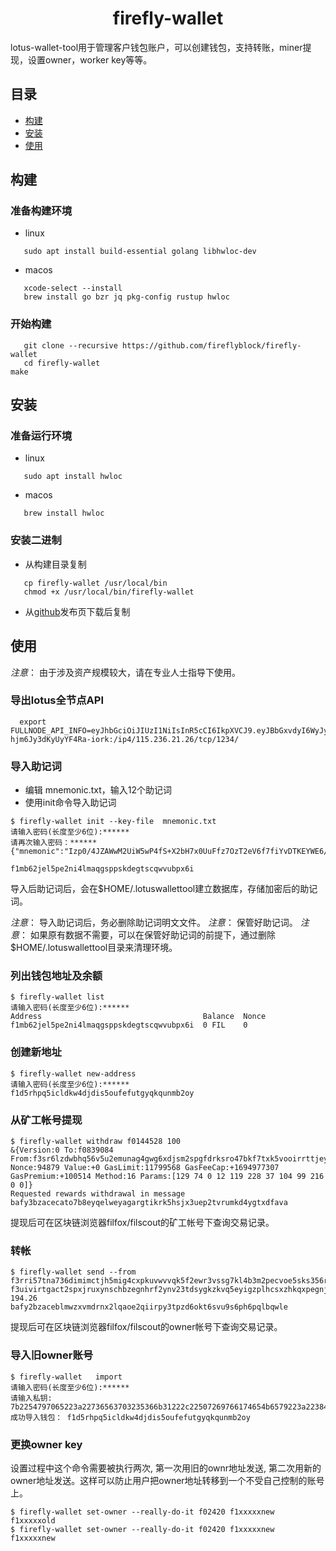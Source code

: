 <h1 align="center">firefly-wallet </h1>

<!--
<p align="center">
  <a href="https://circleci.com/gh/filecoin-project/lotus"><img src="https://circleci.com/gh/filecoin-project/lotus.svg?style=svg"></a>
  <a href="https://codecov.io/gh/filecoin-project/lotus"><img src="https://codecov.io/gh/filecoin-project/lotus/branch/master/graph/badge.svg"></a>
  <a href="https://goreportcard.com/report/github.com/filecoin-project/lotus"><img src="https://goreportcard.com/badge/github.com/filecoin-project/lotus" /></a>  
  <a href=""><img src="https://img.shields.io/badge/golang-%3E%3D1.15.5-blue.svg" /></a>
  <br>
</p>
-->

lotus-wallet-tool用于管理客户钱包账户，可以创建钱包，支持转账，miner提现，设置owner，worker key等等。

## 目录

- [构建](#构建)
- [安装](#安装)
- [使用](#使用)

## 构建

### 准备构建环境

- linux

```
   sudo apt install build-essential golang libhwloc-dev  

```

- macos

```
   xcode-select --install 
   brew install go bzr jq pkg-config rustup hwloc 
```

### 开始构建

```
   git clone --recursive https://github.com/fireflyblock/firefly-wallet
   cd firefly-wallet
make 
```

## 安装

### 准备运行环境

- linux

```
   sudo apt install hwloc
```

- macos

```
   brew install hwloc
```

### 安装二进制

- 从构建目录复制

```
   cp firefly-wallet /usr/local/bin
   chmod +x /usr/local/bin/firefly-wallet
```

- 从[github](https://github.com/fireflyblock/firefly-wallet)发布页下载后复制


## 使用

*注意*： 由于涉及资产规模较大，请在专业人士指导下使用。

### 导出lotus全节点API 

```
  export FULLNODE_API_INFO=eyJhbGciOiJIUzI1NiIsInR5cCI6IkpXVCJ9.eyJBbGxvdyI6WyJyZWFkIiwid3JpdGUifX0.Y4KESS8FmSOF4Kkk6So2-hjm6Jy3dKyUyYF4Ra-iork:/ip4/115.236.21.26/tcp/1234/
```

### 导入助记词

- 编辑 mnemonic.txt，输入12个助记词
- 使用init命令导入助记词

```
$ firefly-wallet init --key-file  mnemonic.txt 
请输入密码(长度至少6位):******
请再次输入密码：******
{"mnemonic":"Izp0/4JZAWwM2UiW5wP4fS+X2bH7x0UuFfz7OzT2eV6f7fiYvDTKEYWE6/tvk8O0RKPhYOeV5G6NULFdZrAcNsRmC1SI6im7/Ap+NnopHTE=","iv":"bkmnXfbmKbND5V/IzsiSLA==","salt":"0N1N0TML0SG1Berww1/PPekN1uHIt3f7kNlYcnMgTyM="}

f1mb62jel5pe2ni4lmaqgsppskdegtscqwvubpx6i
```

导入后助记词后，会在$HOME/.lotuswallettool建立数据库，存储加密后的助记词。

*注意*： 导入助记词后，务必删除助记词明文文件。
*注意*： 保管好助记词。
*注意*： 如果原有数据不需要，可以在保管好助记词的前提下，通过删除 $HOME/.lotuswallettool目录来清理环境。

### 列出钱包地址及余额

```
$ firefly-wallet list
请输入密码(长度至少6位):******
Address                                    Balance  Nonce  
f1mb62jel5pe2ni4lmaqgsppskdegtscqwvubpx6i  0 FIL    0
```
### 创建新地址

```
$ firefly-wallet new-address
请输入密码(长度至少6位):******
f1d5rhpq5icldkw4djdis5oufefutgyqkqunmb2oy

```

### 从矿工帐号提现

```
$ firefly-wallet withdraw f0144528 100
&{Version:0 To:f0839084 From:f3sr6lzdwbhq56v5u2emunag4gwg6xdjsm2spgfdrksro47bkf7txk5vooirrttjeyxrvtjmbxeay5ixnd4jaa Nonce:94879 Value:+0 GasLimit:11799568 GasFeeCap:+1694977307 GasPremium:+100514 Method:16 Params:[129 74 0 12 119 228 37 104 99 216 0 0]}
Requested rewards withdrawal in message bafy3bzacecato7b8eyqelweyagargtikrk5hsjx3uep2tvrumkd4ygtxdfava
```

提现后可在区块链浏览器filfox/filscout的矿工帐号下查询交易记录。

### 转帐

```
$ firefly-wallet send --from f3rri57tna736dimimctjh5mig4cxpkuvwvvqk5f2ewr3vssg7kl4b3m2pecvoe5sks356ry2yuklidov6yc5q f3uivirtgact2spxjruxynschbzegnhrf2ynv23tdsygkzkvq5eyigzplhcsxzhkqxpegnjckvd4egtbchicya 194.26
bafy2bzaceblmwzxvmdrnx2lqaoe2qiirpy3tpzd6okt6svu9s6ph6pqlbqwle

```
提现后可在区块链浏览器filfox/filscout的owner帐号下查询交易记录。


### 导入旧owner账号

```
$ firefly-wallet   import  
请输入密码(长度至少6位):******
请输入私钥: 7b2254797065223a22736563703235366b31222c22507269766174654b6579223a2238463966687a5a41434a7530643734576d6a59587537533670554c45723962566f477876384436644954493d227d
成功导入钱包： f1d5rhpq5icldkw4djdis5oufefutgyqkqunmb2oy

```

### 更换owner key

设置过程中这个命令需要被执行两次, 第一次用旧的ownr地址发送, 第二次用新的owner地址发送。这样可以防止用户把owner地址转移到一个不受自己控制的账号上。

```
$ firefly-wallet set-owner --really-do-it f02420 f1xxxxxnew  f1xxxxxold
$ firefly-wallet set-owner --really-do-it f02420 f1xxxxxnew  f1xxxxxnew
```
